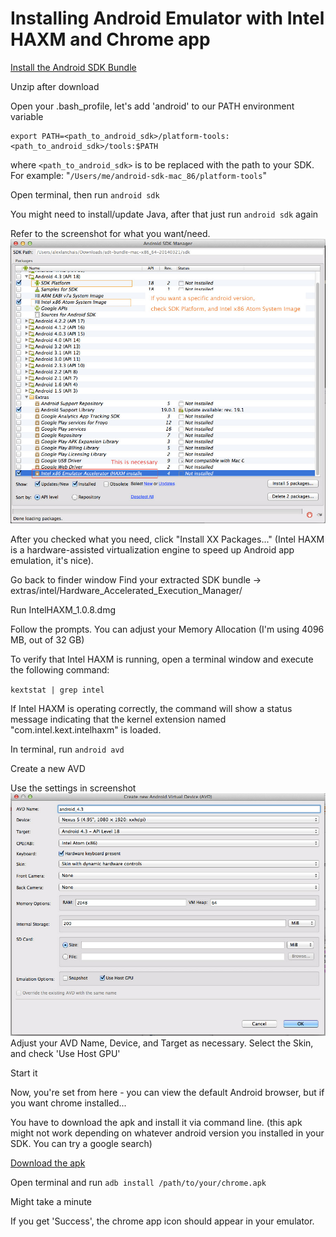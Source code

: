 Installing Android Emulator with Intel HAXM and Chrome app
================


[Install the Android SDK Bundle](http://developer.android.com/sdk/index.html)

Unzip after download

Open your .bash_profile, let's add 'android' to our PATH environment variable

```
export PATH=<path_to_android_sdk>/platform-tools:<path_to_android_sdk>/tools:$PATH
```
where `<path_to_android_sdk>` is to be replaced with the path to your SDK. For example: "`/Users/me/android-sdk-mac_86/platform-tools`"

Open terminal, then run
`android sdk`

You might need to install/update Java, after that just run `android sdk` again

Refer to the screenshot for what you want/need.
![SDK Settings](ss-sdk.jpg "SDK Settings")

After you checked what you need, click "Install XX Packages..."
(Intel HAXM is a hardware-assisted virtualization engine to speed up Android app emulation, it's nice).

Go back to finder window
Find your extracted SDK bundle -> extras/intel/Hardware_Accelerated_Execution_Manager/

Run IntelHAXM_1.0.8.dmg

Follow the prompts. You can adjust your Memory Allocation (I'm using 4096 MB, out of 32 GB)

To verify that Intel HAXM is running, open a terminal window and execute the following command:

`kextstat | grep intel`

If Intel HAXM is operating correctly, the command will show a status message indicating that the kernel extension named "com.intel.kext.intelhaxm" is loaded.

In terminal, run
`android avd`

Create a new AVD

Use the settings in screenshot
![AVD Settings](ss-avd.jpg "AVD Settings")
Adjust your AVD Name, Device, and Target as necessary. Select the Skin, and check 'Use Host GPU'

Start it

Now, you're set from here - you can view the default Android browser, but if you want chrome installed...

You have to download the apk and install it via command line. (this apk might not work depending on whatever android version you installed in your SDK. You can try a google search)

[Download the apk](http://appium.s3.amazonaws.com/com.android.chrome-1.apk)

Open terminal and run
`adb install /path/to/your/chrome.apk`

Might take a minute

If you get 'Success', the chrome app icon should appear in your emulator.
